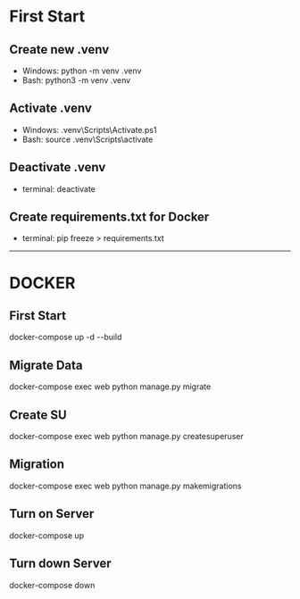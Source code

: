 # First Start

## Create new .venv

- Windows: python -m venv .venv
- Bash: python3 -m venv .venv

## Activate .venv

- Windows: .venv\Scripts\Activate.ps1
- Bash: source .venv\Scripts\activate

## Deactivate .venv

- terminal: deactivate

## Create requirements.txt for Docker

- terminal: pip freeze > requirements.txt

<hr/>

# DOCKER

## First Start

docker-compose up -d --build

## Migrate Data

docker-compose exec web python manage.py migrate

## Create SU

docker-compose exec web python manage.py createsuperuser

## Migration

docker-compose exec web python manage.py makemigrations

## Turn on Server

docker-compose up

## Turn down Server

docker-compose down
